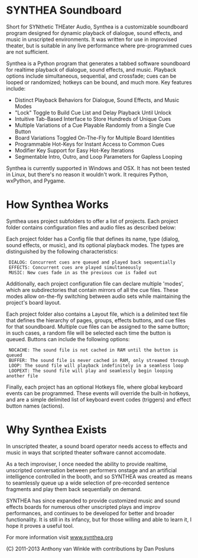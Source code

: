 SYNTHEA Soundboard
==============

Short for SYNthetic THEater Audio, Synthea is a customizable soundboard program designed for dynamic playback of 
dialogue, sound effects, and music in unscripted environments. It was written for use in improvised theater, but 
is suitable in any live performance where pre-programmed cues are not sufficient.

Synthea is a Python program that generates a tabbed software soundboard for realtime playback of dialogue, 
sound effects, and music. Playback options include simultaneous, sequential, and crossfade; cues can be looped or 
randomized; hotkeys can be bound, and much more. Key features include:

 - Distinct Playback Behaviors for Dialogue, Sound Effects, and Music Modes
 - "Lock" Toggle to Build Cue List and Delay Playback Until Unlock
 - Intuitive Tab-Based Interface to Store Hundreds of Unique Cues
 - Multiple Variations of a Cue Playable Randomly from a Single Cue Button
 - Board Variations Toggled On-The-Fly for Multiple Board Identities
 - Programmable Hot-Keys for Instant Access to Common Cues
 - Modifier Key Support for Easy Hot-Key Iterations
 - Segmentable Intro, Outro, and Loop Parameters for Gapless Looping

Synthea is currently supported in Windows and OSX. It has not been tested in Linux, but there's no reason it wouldn't work.
It requires Python, wxPython, and Pygame.


How Synthea Works
=============

Synthea uses project subfolders to offer a list of projects. Each project folder contains configuration files and audio files as described below:

Each project folder has a Config file that defines its name, type (dialog, sound effects, or music), and its optional playback modes. The types are distinguished by the following characteristics:

     DIALOG: Concurrent cues are queued and played back sequentially
     EFFECTS: Concurrent cues are played simultaneously
     MUSIC: New cues fade in as the previous cue is faded out

Additionally, each project configuration file can declare multiple 'modes', which are subdirectories that contain mirrors of all the cue files. These modes allow on-the-fly switching between audio sets while maintaining the project's board layout.

Each project folder also contains a Layout file, which is a delimited text file that defines the hierarchy of pages, 
groups, effects buttons, and cue files for that soundboard. Multiple cue files can be assigned to the same button; 
in such cases, a random file will be selected each time the button is queued. Buttons can include the following options:

     NOCACHE: The sound file is not cached in RAM until the button is queued
     BUFFER: The sound file is never cached in RAM, only streamed through
     LOOP: The sound file will playback indefinitely in a seamless loop
     LOOPEXT: The sound file will play and seamlessly begin looping another file

Finally, each project has an optional Hotkeys file, where global keyboard events can be programmed. These events will override the built-in hotkeys, and are a simple delimited list of keyboard event codes (triggers) and effect button names (actions).

Why Synthea Exists
===============
In unscripted theater, a sound board operator needs access to effects and music in ways that 
scripted theater software cannot accomodate.

As a tech improviser, I once needed the ability to provide realtime, unscripted conversation 
between performers onstage and an artificial intelligence controlled in the booth, and so SYNTHEA was 
created as means to seamlessly queue up a wide selection of pre-recorded sentence fragments and play them 
back sequentially on demand.

SYNTHEA has since expanded to provide customized music and sound effects boards for numerous other 
unscripted plays and improv performances, and continues to be developed for better and broader functionality.
It is still in its infancy, but for those willing and able to learn it, I hope it proves a useful tool.

For more information visit www.synthea.org

(C) 2011-2013 Anthony van Winkle with contributions by Dan Posluns
